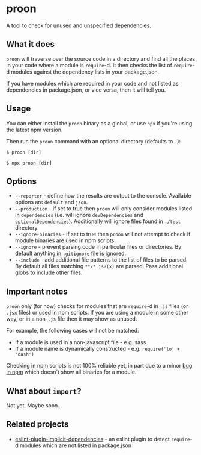 # proon

A tool to check for unused and unspecified dependencies.

## What it does

`proon` will traverse over the source code in a directory and find all the places in your code where a module is `require`-d. It then checks the list of `require`-d modules against the dependency lists in your package.json.

If you have modules which are required in your code and not listed as dependencies in package.json, or vice versa, then it will tell you.

## Usage

You can either install the `proon` binary as a global, or use `npx` if you're using the latest npm version.

Then run the `proon` command with an optional directory (defaults to `.`):

```
$ proon [dir]
```

```
$ npx proon [dir]
```

## Options

* `--reporter` - define how the results are output to the console. Available options are `default` and `json`.
* `--production` - if set to true then `proon` will only consider modules listed in `dependencies` (i.e. will ignore `devDependencies` and `optionalDependencies`). Additionally will ignore files found in `./test` directory.
* `--ignore-binaries` - if set to true then `proon` will not attempt to check if module binaries are used in npm scripts.
* `--ignore` - prevent parsing code in particular files or directories. By default anything in `.gitignore` file is ignored.
* `--include` - add additional file patterns to the list of files to be parsed. By default all files matching `**/*.js?(x)` are parsed. Pass additional globs to include other files.

## Important notes

`proon` only (for now) checks for modules that are `require`-d in `.js` files (or `.jsx` files) or used in npm scripts. If you are using a module in some other way, or in a non-`.js` file then it may show as unused.

For example, the following cases will not be matched:

* If a module is used in a non-javascript file - e.g. sass
* If a module name is dynamically constructed - e.g. `require('lo' + 'dash')`

Checking in npm scripts is not 100% reliable yet, in part due to a minor [bug in npm](https://github.com/npm/npm/issues/17877) which doesn't show all binaries for a module.

## What about `import`?

Not yet. Maybe soon.

## Related projects

* [eslint-plugin-implicit-dependencies](https://www.npmjs.com/package/eslint-plugin-implicit-dependencies) - an eslint plugin to detect `require`-d modules which are not listed in package.json
